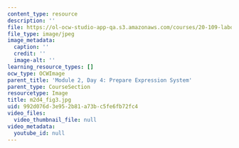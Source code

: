 ```yaml
---
content_type: resource
description: ''
file: https://ol-ocw-studio-app-qa.s3.amazonaws.com/courses/20-109-laboratory-fundamentals-in-biological-engineering-spring-2010/992d076d3e952b81a73bc5fe6fb72fc4_m2d4_fig3.jpg
file_type: image/jpeg
image_metadata:
  caption: ''
  credit: ''
  image-alt: ''
learning_resource_types: []
ocw_type: OCWImage
parent_title: 'Module 2, Day 4: Prepare Expression System'
parent_type: CourseSection
resourcetype: Image
title: m2d4_fig3.jpg
uid: 992d076d-3e95-2b81-a73b-c5fe6fb72fc4
video_files:
  video_thumbnail_file: null
video_metadata:
  youtube_id: null
---
```

